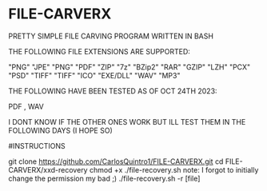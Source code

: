 # FILE-CARVERX


PRETTY SIMPLE FILE CARVING PROGRAM WRITTEN IN BASH

THE FOLLOWING FILE EXTENSIONS ARE SUPPORTED:

"PNG" "JPE" "PNG" "PDF" "ZIP" "7z" "BZip2" "RAR" "GZIP" "LZH" "PCX" "PSD" "TIFF" "TIFF" "ICO" "EXE/DLL" "WAV" "MP3"

THE FOLLOWING HAVE BEEN TESTED AS OF OCT 24TH 2023:

PDF , WAV

I DONT KNOW IF THE OTHER ONES WORK BUT ILL TEST THEM IN THE FOLLOWING DAYS (I HOPE SO)

#INSTRUCTIONS

git clone https://github.com/CarlosQuintro1/FILE-CARVERX.git
cd FILE-CARVERX/xxd-recovery
chmod +x ./file-recovery.sh  note: I forgot to initially change the permission my bad ;)
./file-recovery.sh -r [file]
